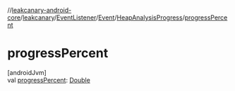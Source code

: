 //[leakcanary-android-core](../../../../../index.md)/[leakcanary](../../../index.md)/[EventListener](../../index.md)/[Event](../index.md)/[HeapAnalysisProgress](index.md)/[progressPercent](progress-percent.md)

# progressPercent

[androidJvm]\
val [progressPercent](progress-percent.md): [Double](https://kotlinlang.org/api/latest/jvm/stdlib/kotlin/-double/index.html)

